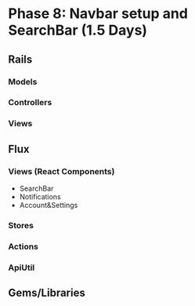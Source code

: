 # Phase 8: Navbar setup and SearchBar (1.5 Days)

## Rails
### Models

### Controllers

### Views

## Flux
### Views (React Components)
* SearchBar
* Notifications
* Account&Settings

### Stores

### Actions

### ApiUtil


## Gems/Libraries
